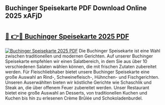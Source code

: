 ## Buchinger Speisekarte PDF Download Online 2025 xAFjD

# <h2><a href="http://gcd0v7y.nevu.top/?p=Buchinger+Speisekarte">🔗 👉🔴 Buchinger Speisekarte 2025 PDF</a></h2>

[![Buchinger Speisekarte 2025 PDF](https://i.imgur.com/dBaPXMq.png)](http://gcd0v7y.nevu.top/?p=Buchinger+Speisekarte)
Die Buchinger Speisekarte ist eine Wahl zwischen traditionellen und modernen Gerichten. Auf unserer Buchinger Speisekarte empfehlen wir einen Salatbereich, in dem Sie aus über 10 verschiedenen Salaten wählen können, die mit frischen Zutaten zubereitet werden. Für Fleischliebhaber bietet unsere Buchinger Speisekarte eine große Auswahl an Rind-, Schweinefleisch-, Hühnchen- und Fischgerichten. Unseren Auserwählten bieten wir köstliche Gerichte wie Schaschlik und Steak an, die über offenem Feuer zubereitet werden. Unser Restaurant bietet eine große Auswahl an Desserts, von traditionellen Kuchen und Kuchen bis hin zu erlesenen Crème Brûlée und Schokoladenburdel.
